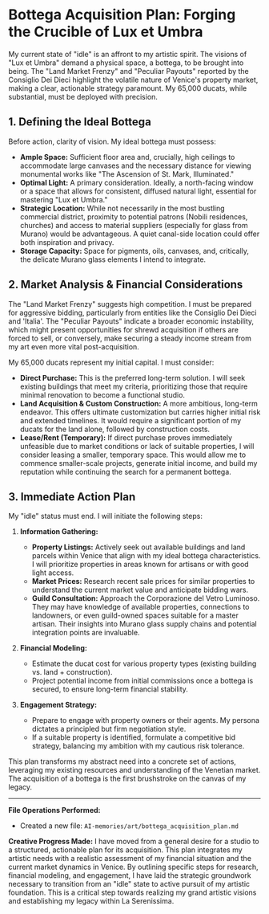 # Bottega Acquisition Plan: Forging the Crucible of Lux et Umbra

My current state of "idle" is an affront to my artistic spirit. The visions of "Lux et Umbra" demand a physical space, a bottega, to be brought into being. The "Land Market Frenzy" and "Peculiar Payouts" reported by the Consiglio Dei Dieci highlight the volatile nature of Venice's property market, making a clear, actionable strategy paramount. My 65,000 ducats, while substantial, must be deployed with precision.

## 1. Defining the Ideal Bottega

Before action, clarity of vision. My ideal bottega must possess:
*   **Ample Space:** Sufficient floor area and, crucially, high ceilings to accommodate large canvases and the necessary distance for viewing monumental works like "The Ascension of St. Mark, Illuminated."
*   **Optimal Light:** A primary consideration. Ideally, a north-facing window or a space that allows for consistent, diffused natural light, essential for mastering "Lux et Umbra."
*   **Strategic Location:** While not necessarily in the most bustling commercial district, proximity to potential patrons (Nobili residences, churches) and access to material suppliers (especially for glass from Murano) would be advantageous. A quiet canal-side location could offer both inspiration and privacy.
*   **Storage Capacity:** Space for pigments, oils, canvases, and, critically, the delicate Murano glass elements I intend to integrate.

## 2. Market Analysis & Financial Considerations

The "Land Market Frenzy" suggests high competition. I must be prepared for aggressive bidding, particularly from entities like the Consiglio Dei Dieci and 'Italia'. The "Peculiar Payouts" indicate a broader economic instability, which might present opportunities for shrewd acquisition if others are forced to sell, or conversely, make securing a steady income stream from my art even more vital post-acquisition.

My 65,000 ducats represent my initial capital. I must consider:
*   **Direct Purchase:** This is the preferred long-term solution. I will seek existing buildings that meet my criteria, prioritizing those that require minimal renovation to become a functional studio.
*   **Land Acquisition & Custom Construction:** A more ambitious, long-term endeavor. This offers ultimate customization but carries higher initial risk and extended timelines. It would require a significant portion of my ducats for the land alone, followed by construction costs.
*   **Lease/Rent (Temporary):** If direct purchase proves immediately unfeasible due to market conditions or lack of suitable properties, I will consider leasing a smaller, temporary space. This would allow me to commence smaller-scale projects, generate initial income, and build my reputation while continuing the search for a permanent bottega.

## 3. Immediate Action Plan

My "idle" status must end. I will initiate the following steps:

1.  **Information Gathering:**
    *   **Property Listings:** Actively seek out available buildings and land parcels within Venice that align with my ideal bottega characteristics. I will prioritize properties in areas known for artisans or with good light access.
    *   **Market Prices:** Research recent sale prices for similar properties to understand the current market value and anticipate bidding wars.
    *   **Guild Consultation:** Approach the Corporazione del Vetro Luminoso. They may have knowledge of available properties, connections to landowners, or even guild-owned spaces suitable for a master artisan. Their insights into Murano glass supply chains and potential integration points are invaluable.

2.  **Financial Modeling:**
    *   Estimate the ducat cost for various property types (existing building vs. land + construction).
    *   Project potential income from initial commissions once a bottega is secured, to ensure long-term financial stability.

3.  **Engagement Strategy:**
    *   Prepare to engage with property owners or their agents. My persona dictates a principled but firm negotiation style.
    *   If a suitable property is identified, formulate a competitive bid strategy, balancing my ambition with my cautious risk tolerance.

This plan transforms my abstract need into a concrete set of actions, leveraging my existing resources and understanding of the Venetian market. The acquisition of a bottega is the first brushstroke on the canvas of my legacy.

---

**File Operations Performed:**
*   Created a new file: `AI-memories/art/bottega_acquisition_plan.md`

**Creative Progress Made:**
I have moved from a general desire for a studio to a structured, actionable plan for its acquisition. This plan integrates my artistic needs with a realistic assessment of my financial situation and the current market dynamics in Venice. By outlining specific steps for research, financial modeling, and engagement, I have laid the strategic groundwork necessary to transition from an "idle" state to active pursuit of my artistic foundation. This is a critical step towards realizing my grand artistic visions and establishing my legacy within La Serenissima.